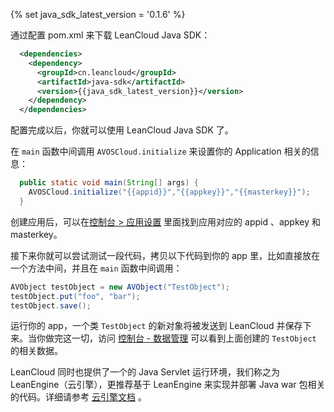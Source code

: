 {% set java_sdk_latest_version = '0.1.6' %}

通过配置 pom.xml 来下载 LeanCloud Java SDK：

``` xml
  <dependencies>
    <dependency>
      <groupId>cn.leancloud</groupId>
      <artifactId>java-sdk</artifactId>
      <version>{{java_sdk_latest_version}}</version>
    </dependency>
  </dependencies>
```
配置完成以后，你就可以使用 LeanCloud Java SDK 了。

在 `main` 函数中间调用 `AVOSCloud.initialize` 来设置你的 Application 相关的信息：

``` java
  public static void main(String[] args) {
    AVOSCloud.initialize("{{appid}}","{{appkey}}","{{masterkey}}");
  }
```
创建应用后，可以在[控制台 > 应用设置](/app.html?appid={{appid}}#/key) 里面找到应用对应的 appid 、appkey 和 masterkey。

接下来你就可以尝试测试一段代码，拷贝以下代码到你的 app 里，比如直接放在一个方法中间，并且在 `main` 函数中间调用：

``` java
AVObject testObject = new AVObject("TestObject");
testObject.put("foo", "bar");
testObject.save();
```

运行你的 app，一个类 `TestObject` 的新对象将被发送到 LeanCloud 并保存下来。当你做完这一切，访问 [控制台 - 数据管理](/data.html?appid={{appid}}#/TestObject) 可以看到上面创建的 `TestObject` 的相关数据。

LeanCloud 同时也提供了一个的 Java Servlet 运行环境，我们称之为 LeanEngine（云引擎），更推荐基于 LeanEngine 来实现并部署 Java war 包相关的代码。详细请参考 [云引擎文档](leanengine_overview.html) 。
